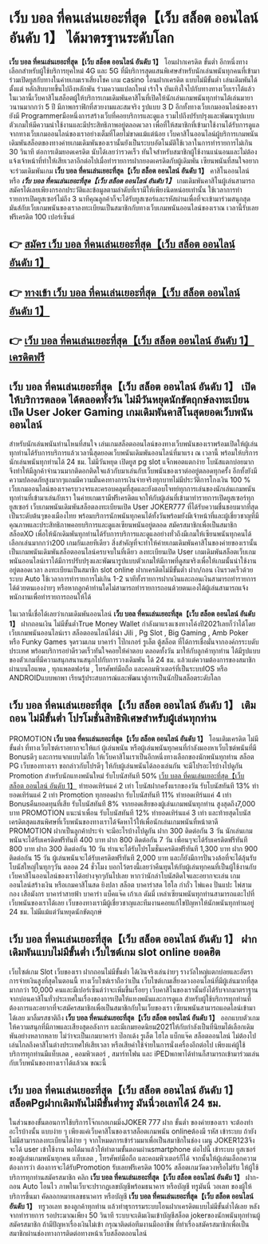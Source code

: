 # เว็บ บอล ที่คนเล่นเยอะที่สุด【เว็บ สล็อต ออนไลน์ อันดับ 1】  ได้มาตรฐานระดับโลก

**เว็บ บอล ที่คนเล่นเยอะที่สุด【เว็บ สล็อต ออนไลน์ อันดับ 1】** โอนฝากเครดิต ขั้นต่ำ  อีกหนึ่งทางเลือกสำหรับผู้ใช้บริการยุคใหม่ 4G และ 5G ที่มีบริการสุดแสนพิเศษสำหรับนักเล่นพนันทุกคนที่เข้ามาร่วมเปิดยูสกับทางในค่ายเกมเราเสี่ยงโชค เกม casino  โอนฝากเครดิต แบบไม่มีขั้นต่ำ เล่นเดิมพันได้ตั้งแต่ หลักสิบบาทขึ้นไปถึงหลักพัน ร่วมความแปลกใหม่ เร้าใจ บันเทิงใจไปกับทางทางเว็บเราได้แล้วในเวลานี้เว็บคาสิโนสล็อตผู้ให้บริการเกมเดิมพันคาสิโนที่เปิดให้นักเล่นเกมพนันทุกท่านได้เล่นมายาวนานมากกว่า 5 ปี มีภาพกราฟิกที่สวยงามและสมจริง รูปแบบ 3 D
อีกทั้งทางเว็บเกมออนไลน์ของเรายังมี Programmerมือหนึ่งการสร้างเว็บที่คอยบริการและดูแล  รวมไปถึงปรับปรุงและพัฒนารูปแบบตัวเกมให้มีความน่าใช้งานและมีประสิทธิภาพอยู่ตลอดเวลา เพื่อที่ให้สมาชิกที่เข้ามาใช้งานได้รับการดูแลจากทางเว็บเกมออนไลน์ของเราอย่างเต็มที่โดยไม่ขาดแม้แต่น้อย เว็บคาสิโนออนไลน์ผู้บริการเกมพนันเดิมพันสล็อตของทางค่ายเกมเดิมพันของเรานั้นยังเป็นระบบอัตโนมัติใช้เวลาในการทำรายการไม่เกิน 30 วินาที ต่อการเติมยอดเครดิต นับได้เลยว่ารวดเร็ว ทันใจสำหรับสมาชิกผู้ใช้งานแน่นอนและไม่ต้องแจ้งเจ้าหน้าที่ทำให้เสียเวลาอีกต่อไปเมื่อทำรายการฝากยอดเครดิตกับผู้เดิมพัน
เซียนพนันที่สนใจอยากจะร่วมเดิมพันเกม **เว็บ บอล ที่คนเล่นเยอะที่สุด【เว็บ สล็อต ออนไลน์ อันดับ 1】** คาสิโนออนไลน์ หรือ ***เว็บ บอล ที่คนเล่นเยอะที่สุด【เว็บ สล็อต ออนไลน์ อันดับ 1】*** เกมเดิมพันคาสิโนผู้เล่นสามารถสมัครได้เลยเพียงกรอกประวัติและข้อมูลตามลำดับที่เรามีให้เพียงนิดหน่อยเท่านั้น ใช้เวลาการทำรายการเปิดยูสเซอร์ไม่ถึง 3 นาทีคุณลูกค้าก็จะได้รับยูสเซอร์และรหัสผ่านเพื่อที่จะเข้ามาร่วมสนุกสุดมันส์กับเว็บเกมพนันของเราลงทะเบียนเป็นสมาชิกกับทางเว็บเกมพนันออนไลน์ของเราณ เวลานี้รับเลยฟรีเครดิต 100 เปอร์เซ็นต์ 

## 👉 [สมัคร เว็บ บอล ที่คนเล่นเยอะที่สุด【เว็บ สล็อต ออนไลน์ อันดับ 1】](https://archa888.com/)
## 👉 [ทางเข้า เว็บ บอล ที่คนเล่นเยอะที่สุด【เว็บ สล็อต ออนไลน์ อันดับ 1】](https://archa888.com/)
## 👉 [เว็บ บอล ที่คนเล่นเยอะที่สุด【เว็บ สล็อต ออนไลน์ อันดับ 1】 เครดิตฟรี](https://archa888.com/)

## เว็บ บอล ที่คนเล่นเยอะที่สุด【เว็บ สล็อต ออนไลน์ อันดับ 1】 เปิดให้บริการตลอด ได้ตลอดทั้งวัน ไม่มีวันหยุดนักขัตฤกษ์ลงทะเบียนเปิด User Joker Gaming เกมเดิมพันคาสิโนสุดยอดเว็บพนันออนไลน์

สำหรับนักเล่นพนันท่านไหนที่สนใจ เล่นเกมสล็อตออนไลน์ของทางเว็บพนันของเราพร้อมเปิดให้ผู้เล่นทุกท่านได้รับการบริการแล้วเวลานี้สุดยอดเว็บพนันเดิมพันออนไลน์ที่มาแรง ณ เวลานี้ พร้อมให้บริการนักเล่นพนันทุกท่านได้ 24 ชม. ไม่มีวันหยุด เปิดยูส pg slot แจ็กพอตแตกง่าย โบนัสแตกบ่อยมาก จึงทำให้มีลูกค้าจำนวนมากติดอกติดใจแล้วกับมาเล่นกับเว็บพนันของเราต่ออยู่ตลอดทุกครั้ง อีกทั้งยังมีความปลอดภัยสูงมากๆแถมมีความมั่นคงทางการเงินจ่ายจริงทุกบาทไม่มีประวัติการโกงเงิน 100 % เว็บเกมออนไลน์ของเราครบวงจรและครอบคลุมที่สุดและยังตอบโจทย์ทุกการเล่นของนักเล่นเกมพนันทุกท่านที่เข้ามาเล่นกับเรา
ในค่ายเกมเรามีฟรีเครดิตแจกให้กับผู้เล่นที่เข้ามาทำรายการเปิดยูสเซอร์ทุกยูสเซอร์ เว็บเกมพนันเดิมพันสล็อตลงทะเบียนเปิด User JOKER777 ที่ได้รับความชื่นชอบมากที่สุดเป็นระดับต้นๆของเมืองไทย พร้อมบริการนักพนันทุกคนได้ทั้งวันพร้อมยังมีเจ้าหน้าที่และผู้เชี่ยวชาญที่มีคุณภาพและประสิทธิภาพคอยบริการและดูแลเซียนพนันอยู่ตลอด สมัครสมาชิกเพื่อเป็นสมาชิก สล็อตXO เพื่อให้นักเดิมพันทุกท่านได้รับการบริการและดูแลอย่างทั่วถึงมีเกมให้เซียนพนันทุกคนได้เลือกเล่นมากกว่า200 เกมกันเลยทีเดียว
สิ่งสำคัญที่จะทำให้ค่ายเกมเดิมพันคาสิโนของค่ายของเรานั้นเป็นเกมพนันเดิมพันสล็อตออนไลน์ครบจบในที่เดียว ลงทะเบียนเปิด User  เกมเดิมพันสล็อตเว็บเกมพนันออนไลน์เราได้มีการปรับปรุงและพัฒนารูปแบบตัวเกมให้มีภาพที่ดูสมจริงเพื่อให้เกมนั้นน่าใช้งานอยู่ตลอดเวลา ลงทะเบียนเป็นสมาชิก slot online ฝากเครดิตไม่มีขั้นต่ำ ฝาก/ถอน เงินรวดเร็วด้วยระบบ Auto ใช้เวลาการทำรายการไม่เกิน 1-2 นาทีทั้งรายการฝากเงินและถอนเงินสามารถทำรายการได้ด้วยตนเองง่ายๆ หรือหากลูกค้าท่านใดไม่สามารถทำรายการถอนด้วยตนเองได้ผู้เล่นสามารถแจ้งพนักงานเพื่อทำรายการถอนให้ได้

ในเวลานี้เชื่อได้เลยว่าเกมเดิมพันออนไลน์ **เว็บ บอล ที่คนเล่นเยอะที่สุด【เว็บ สล็อต ออนไลน์ อันดับ 1】** ฝากถอนเงิน ไม่มีขั้นต่ำTrue Money Wallet กำลังมาแรงแซงทางโค้งปี2021เลยก็ว่าได้โดยเว็บเกมพนันออนไลน์เรา สล็อตออนไลน์ได้นำ  Jili , Pg Slot , Big Gaming , Amb Poker หรือ Funky Games จุดรวมเกม บาคาร่า โป๊กเกอร์ รูเล็ต ตู้สล็อต ที่ได้การเชื่อมั่นจากองค์กรระบดับประเทศ พร้อมบริการอย่าดีรวดเร็วทันใจคอยให้คำตอบ ตลอดทั้งวัน มาให้กับลูกค้าทุกท่าน ได้มีรูปแบบของตัวเกมที่มีความสนุกสนานสนุกไปกับการวางเดิมพัน ได้ 24 ชม. แล้วแต่ความต้องการของสมาชิกผ่านบนไอแพด , ทุกแพลตฟอร์ม , โทรศัพท์มือถือ และคอมพิวเตอร์ที่เป็นระบบIOS หรือ ANDROIDแบบพกพา เรียนรู้ประสบการณ์และพัฒนาสู่การเป็นนักปั่นสล็อตระดับโลก

## เว็บ บอล ที่คนเล่นเยอะที่สุด【เว็บ สล็อต ออนไลน์ อันดับ 1】 เติมถอน ไม่มีขั้นต่ำ โปรโมชั่นสิทธิพิเศษสำหรับผู้เล่นทุกท่าน

 PROMOTION  **เว็บ บอล ที่คนเล่นเยอะที่สุด【เว็บ สล็อต ออนไลน์ อันดับ 1】** โอนเติมเครดิต ไม่มีขั้นต่ำ ที่ทางเว็บไซต์เราอยากจะให้แก่  ผู้เล่นพนัน หรือผู้เล่นพนันทุกคนที่กำลังมองหาเว็บไซต์พนันที่มี Bonusดีๆ และการแจกแบบไม่กั๊ก ให้เว็บคาสิโนเราเป็นอีกหนึ่งทางเลือกของนักพนันทุกท่าน สล็อต PG เว็บของทางเรา ขอกล่าวกับโปรดีๆ ให้กับผู้เล่นพนันได้ลองเล่นกัน จะมีโปรอะไรบ้างไปดูกัน
 Promotion สำหรับนักแทงพนันใหม่ รับโบนัสทันที 50% [เว็บ บอล ที่คนเล่นเยอะที่สุด【เว็บ สล็อต ออนไลน์ อันดับ 1】](https://archa888.com/) ทำยอดเทิร์นแค่ 2 เท่า
โบนัสฝากครั้งแรกของวัน รับโบนัสทันที 13% ทำยอดเทิร์นแค่ 2 เท่า
 Promotion ทุกยอดฝาก รับโบนัสทันที 11% ทำยอดเทิร์นแค่ 4 เท่า
Bonusคืนยอดทุนที่เสีย รับโบนัสทันที 8% จากยอดเสียของผู้เล่นเกมพนันทุกท่าน สูงสุดถึง7,000 บาท
 PROMOTION แนะนำเพื่อน รับโบนัสทันที 12% ทำยอดเทิร์นแค่ 3 เท่า
และท้ายสุดโบนัสเครดิตสุดแสนพิศษที่เว็บพนันของทางเราได้จัดหาไว้ให้เพื่อนักเล่นเกมพนันที่หน้าตาดี  PROMOTION ฝากเป็นลูกค้าประจำ จะมีอะไรบ้างไปดูกัน
ฝาก 300 ติดต่อกัน 3 วัน นักเล่นเกมพนันจะได้รับเครดิตฟรีทันที 400 บาท
ฝาก 800 ติดต่อกัน 7 วัน เพื่อนๆจะได้รับเครดิตฟรีทันที 800 บาท
ฝาก 300 ติดต่อกัน 10 วัน ท่านจะได้รับโปรโมชั่นเครดิตฟรีทันที 1,300 บาท
ฝาก 900 ติดต่อกัน 15 วัน ผู้เล่นพนันจะได้รับเครดิตฟรีทันที 2,000 บาท
และก็ยังมีการปั่นวงล้อที่จะได้ลุ้นรับโบนัสใหญ่ในทุกๆวัน ตลอด 24 ชั่วโมง บอกไว้ตรงนี้เลยว่าคืนทุนให้กับผู้เล่นทุกคนที่เป็นผู้ใช้งานกับเว็บคาสิโนออนไลน์ของเราได้อย่างจุกๆกันไปเลย หากว่านักล่าโบนัสติดใจและอยากจะเล่น เกมออนไลน์สร้างเงิน หรือเกมคาสิโนสด ยิงปลา สล็อต บาคาร่าสด ไฮโล กำถั่ว ไพ่แคง ปั่นแปะ ไพ่สามกอง เสือมังกร บาคาร่าสายฟ้า บาคาร่า แบ็คแจ๊ค เก้าเก ดัมมี่ เหล่าเซียนพนันทุกท่านสามารถแตะไปที่เว็บพนันของเราได้เลย เว็บของทางเรามีผู้เชี่ยวชาญและทีมงานคอยแก้ไขปัญหาให้นักพนันทุกท่านอยู่ 24 ชม. ไม่มีแม้แต่วันหยุดนักขัตฤกษ์

## เว็บ บอล ที่คนเล่นเยอะที่สุด【เว็บ สล็อต ออนไลน์ อันดับ 1】 ฝากเดิมพันแบบไม่มีขั้นต่ำ  เว็บไซต์เกม slot online ยอดฮิต

เว็บไซต์เกม Slot เว็บของเรา ฝากถอนไม่มีขั้นต่ำ ได้เงินจริงเล่นง่ายๆ รางวัลใหญ่แตกบ่อยและอัตราการจ่ายเงินสูงที่สุดในตอนนี้ ทางเว็บไซต์เราถือว่าเป็น เว็บไซต์เกมเสี่ยงดวงออนไลน์ที่มีผู้เล่นมากที่สุดมากกว่า 10,000 คนและมีเปอร์เซ็นต์ว่าจะเพิ่มขึ้นเรื่อยๆ เว็บคาสิโนของเรานั้นยังได้รับจากมาตราฐานจากบ่อนคาสิโนทั่วประเทศในเรื่องของการเปิดให้แทงพนันและการดูแล สำหรับผู้ใช้บริการทุกท่านที่ต้องการและอยากที่จะสมัครสมาชิกเพื่อเป็นสมาชิกกับในเว็บของเรา เซียนพนันสามารถแอดไลน์เข้ามาได้เลย
	มาลิ้มรสชาติถึง **เว็บ บอล ที่คนเล่นเยอะที่สุด【เว็บ สล็อต ออนไลน์ อันดับ 1】** ออกแบบตัวเกมให้ความสนุกที่มีภาพและเสียงสุดอลังการ และมีเกมยอดนิยม2021ให้กับกำลังเป็นที่นิยมได้เลือกเดิมพันอย่างหลากหลาย  ไม่ว่าจะเป็นเกมบาคาร่า ป๊อกเด้ง รูเล็ต ไฮโล แบ็กแจ๊ค สล็อตออนไลน์ ไม่ต้องไปเล่นไกลถึงคาสิโนต่างประเทศให้เสียเวลา หรือเสียค่าใช้จ่ายในการนั่งเครื่องอีกต่อไป เพียงแค่ผู้ใช้บริการทุกท่านมีแท็บเลต , คอมพิวเตอร์ , สมาร์ทโฟน และ iPEDพกพาได้ท่านก็สามารถเข้ามาร่วมเล่นกับเว็บพนันของทางเราได้แล้วณ ขณะนี้

## เว็บ บอล ที่คนเล่นเยอะที่สุด【เว็บ สล็อต ออนไลน์ อันดับ 1】 สล็อตPgฝากเดิมพันไม่มีขั้นต่ำทรู มันนี่วอเลทได้ 24 ชม.

ในส่วนของขั้นตอนการใช้บริการโจ๊กเกอเกมมิ่งJOKER 777 ฝาก ขั้นต่ำ ของค่ายของเรา จะต้องทำอะไรบ้างนั้น แบบง่าย ๆ เพียงแค่เว็บคาสิโนของเราสล็อตเกมพนัน onlineต้องมี รหัส เข้าระบบ ถ้ายังไม่มีสามารถลงทะเบียนได้ง่าย ๆ จากโหมดการเข้าร่วมมาเพื่อเป็นสมาชิกในช่อง เมนู JOKER123จึงจะได้ user เข้าใช้งาน พอได้มาแล้วให้ทำตามขั้นตอนผ่านsmartphone ต่อไปนี้
เข้าระบบ ยูสเซอร์  ของผู้เล่นเกมพนันทุกคน แท็บเลต , โทรศัพท์มือถือ และคอมพิวเตอร์ก็ได้
จากนั้นให้ผู้เล่นเลือกความต้องการว่า ต้องการจะได้รับPromotion รับเลยฟรีเครดิต 100% สล็อตเกมวัดดวงหรือไม่รับ
ให้ผู้ใช้บริการทุกท่านสมัครสมาชิก คลิก **เว็บ บอล ที่คนเล่นเยอะที่สุด【เว็บ สล็อต ออนไลน์ อันดับ 1】** ฝาก-ถอน Auto โอนไว ภาพในเว็บจะปรากฏเลขบัญชีพร้อมธนาคาร หรือบัญชี ทรูมันนี่ วอเลท ของผู้ให้บริการขึ้นมา
คัดลอกหมายเลขธนาคาร หรือบัญชี **เว็บ บอล ที่คนเล่นเยอะที่สุด【เว็บ สล็อต ออนไลน์ อันดับ 1】** ทรูวอเลท ของลูกค้าทุกท่าน แล้วทำธุรกรรมระบบโอนฝากเครดิตแบบไม่มีขั้นต่ำได้เลย
หลังจากทำรายการ รอประมาณเพียง 50 วินาที ระบบจะเติมเงินเข้าบัญชีสล็อต jokerของนักพนันทุกท่านผู้สมัครสมาชิก
ถ้ามีปัญหาเรื่องเงินไม่เข้า กรุณาติดต่อทีมงานมืออาชีพ ที่ทำเรื่องสมัครสมาชิกเพื่อเป็นสมาชิกผ่านช่องทางการติดต่อทางหน้าเว็บสล็อตออนไลน์


